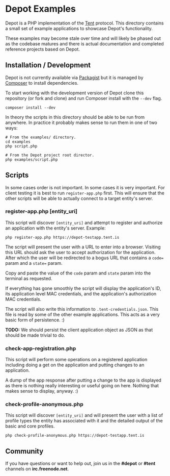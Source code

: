 Depot Examples
==============

Depot is a PHP implementation of the [Tent][1] protocol. This
directory contains a small set of example applications to
showcase Depot's functionality.

These examples may become stale over time and will likely be
phased out as the codebase matures and there is actual
documentation and completed reference projects based on Depot.


Installation / Development
--------------------------

Depot is not currently available via [Packagist][2] but it is
managed by [Composer][3] to install dependencies.

To start working with the development version of Depot clone
this repository (or fork and clone) and run Composer install
with the `--dev` flag.

    composer install --dev

In theory the scripts in this directory should be able to be
run from anywhere. In practice it probably makes sense to run
them in one of two ways:

    # From the examples/ directory.
    cd examples
    php script.php

    # From the Depot project root director.
    php examples/script.php


Scripts
-------

In some cases order is not important. In some cases it is very
important. For client testing it is best to run `register-app.php`
first. This will ensure that the other scripts will be able to
actually connect to a target entity's server.

### register-app.php [entity_uri]

This script will discover `[entity_uri]` and attempt to register
and authorize an application with the entity's server. Example:

    php register-app.php https://depot-testapp.tent.is

The script will present the user with a URL to enter into a
browser. Visiting this URL should ask the user to accept authorization
for the application. After which the user will be redirected to a bogus
URL that contains a `code=` param and a `state=` param.

Copy and paste the value of the `code` param and `state` param into
the terminal as requested.

If everything has gone smoothly the script will display the application's
ID, its application level MAC credentials, and the application's
authorization MAC credentials.

The script will also write this information to `.tent-credentials.json`.
This file is read by some of the other example applications. This
acts as a very basic form of persistence. :)

**TODO:** We should persist the client application object as JSON as that
should be made trivial to do.


### check-app-registration.php

This script will perform some operations on a registered application
including doing a get on the application and putting changes to an
application.

A dump of the app response after putting a change to the app is displayed
as there is nothing really interesting or useful going on here. Nothing
that makes sense to display, anyway. :)


### check-profile-anonymous.php

This script will discover `[entity_uri]` and will present the user with a
list of profile types the entity has associated with it and the detailed
output of the basic and core profiles.

    php check-profile-anonymous.php https://depot-testapp.tent.is


Community
---------

If you have questions or want to help out, join us in the
**#depot** or **#tent** channels on **irc.freenode.net**.


[1]: https://tent.io
[2]: https://packagist.org
[3]: http://getcomposer.org/

